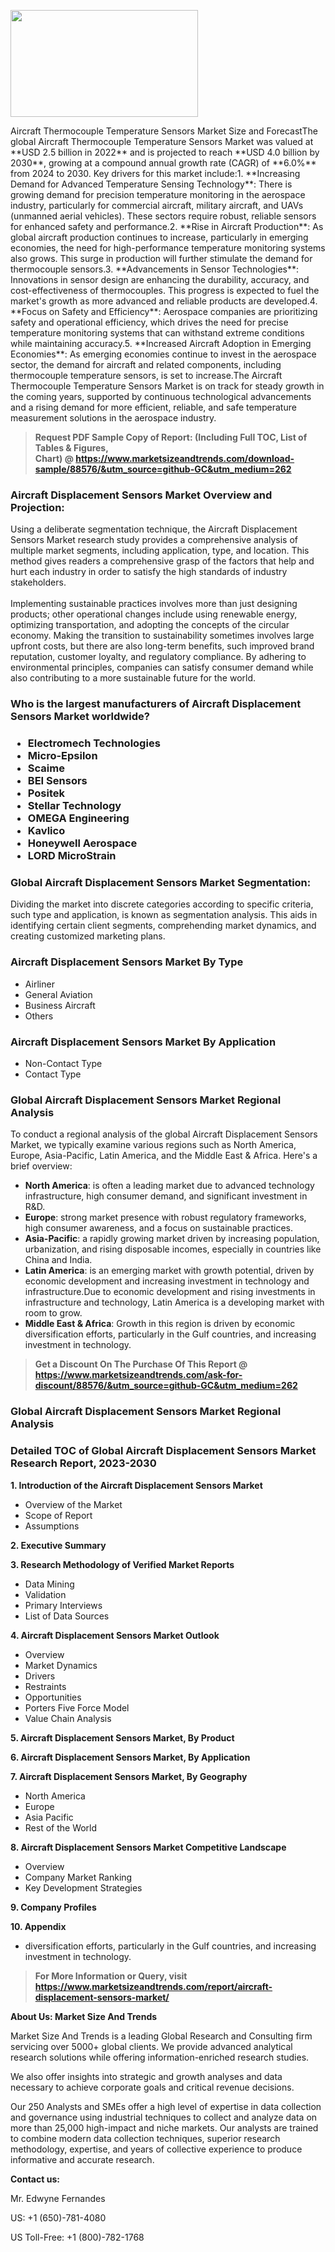 <p><img class="alignnone size-medium wp-image-20088" src="https://ffe5etoiles.com/wp-content/uploads/2024/12/MST1-300x171.png" alt="" width="300" height="171" /></p>Aircraft Thermocouple Temperature Sensors Market Size and ForecastThe global Aircraft Thermocouple Temperature Sensors Market was valued at **USD 2.5 billion in 2022** and is projected to reach **USD 4.0 billion by 2030**, growing at a compound annual growth rate (CAGR) of **6.0%** from 2024 to 2030. Key drivers for this market include:1. **Increasing Demand for Advanced Temperature Sensing Technology**: There is growing demand for precision temperature monitoring in the aerospace industry, particularly for commercial aircraft, military aircraft, and UAVs (unmanned aerial vehicles). These sectors require robust, reliable sensors for enhanced safety and performance.2. **Rise in Aircraft Production**: As global aircraft production continues to increase, particularly in emerging economies, the need for high-performance temperature monitoring systems also grows. This surge in production will further stimulate the demand for thermocouple sensors.3. **Advancements in Sensor Technologies**: Innovations in sensor design are enhancing the durability, accuracy, and cost-effectiveness of thermocouples. This progress is expected to fuel the market's growth as more advanced and reliable products are developed.4. **Focus on Safety and Efficiency**: Aerospace companies are prioritizing safety and operational efficiency, which drives the need for precise temperature monitoring systems that can withstand extreme conditions while maintaining accuracy.5. **Increased Aircraft Adoption in Emerging Economies**: As emerging economies continue to invest in the aerospace sector, the demand for aircraft and related components, including thermocouple temperature sensors, is set to increase.The Aircraft Thermocouple Temperature Sensors Market is on track for steady growth in the coming years, supported by continuous technological advancements and a rising demand for more efficient, reliable, and safe temperature measurement solutions in the aerospace industry.</p><blockquote id="" class=""><strong>Request PDF Sample Copy of Report: (Including Full TOC, List of Tables &amp; Figures, Chart)&nbsp;@&nbsp;<strong><a href="https://www.marketsizeandtrends.com/download-sample/88576/&utm_source=github-GC&utm_medium=262" target="_blank">https://www.marketsizeandtrends.com/download-sample/88576/&utm_source=github-GC&utm_medium=262</a></strong></strong></blockquote><h3 id="" class="">Aircraft Displacement Sensors Market&nbsp;Overview and Projection:</h3><p id="" class="">Using a deliberate segmentation technique, the Aircraft Displacement Sensors Market research study provides a comprehensive analysis of multiple market segments, including application, type, and location. This method gives readers a comprehensive grasp of the factors that help and hurt each industry in order to satisfy the high standards of industry stakeholders. <br /> <br />Implementing sustainable practices involves more than just designing products; other operational changes include using renewable energy, optimizing transportation, and adopting the concepts of the circular economy. Making the transition to sustainability sometimes involves large upfront costs, but there are also long-term benefits, such improved brand reputation, customer loyalty, and regulatory compliance. By adhering to environmental principles, companies can satisfy consumer demand while also contributing to a more sustainable future for the world.</p><h3 id="" class="">Who is the largest manufacturers of&nbsp;Aircraft Displacement Sensors Market worldwide?</h3><h3 class=""><p><ul><li>Electromech Technologies </li><li> Micro-Epsilon </li><li> Scaime </li><li> BEI Sensors </li><li> Positek </li><li> Stellar Technology </li><li> OMEGA Engineering </li><li> Kavlico </li><li> Honeywell Aerospace </li><li> LORD MicroStrain</li></ul></p></h3><h3 id="" class="">Global&nbsp;Aircraft Displacement Sensors Market Segmentation:</h3><p id="" class="">Dividing the market into discrete categories according to specific criteria, such type and application, is known as segmentation analysis. This aids in identifying certain client segments, comprehending market dynamics, and creating customized marketing plans.</p><h3 id="" class="">Aircraft Displacement Sensors Market&nbsp;By Type</h3><p><p><ul><li>Airliner </li><li> General Aviation </li><li> Business Aircraft </li><li> Others</p></li></ul></p></p><h3 id="" class="">Aircraft Displacement Sensors Market&nbsp;By Application</h3><p class=""><p><ul><li>Non-Contact Type </li><li> Contact Type</li></ul></p></p><h3 id="" class="">Global Aircraft Displacement Sensors Market Regional Analysis</h3><p id="" class="">To conduct a regional analysis of the global Aircraft Displacement Sensors Market, we typically examine various regions such as North America, Europe, Asia-Pacific, Latin America, and the Middle East &amp; Africa. Here's a brief overview:</p><ul><li><strong>North America</strong>: is often a leading market due to advanced technology infrastructure, high consumer demand, and significant investment in R&amp;D.</li><li><strong>Europe</strong>: strong market presence with robust regulatory frameworks, high consumer awareness, and a focus on sustainable practices.</li><li><strong>Asia-Pacific</strong>: a rapidly growing market driven by increasing population, urbanization, and rising disposable incomes, especially in countries like China and India.</li><li><strong>Latin America</strong>: is an emerging market with growth potential, driven by economic development and increasing investment in technology and infrastructure.Due to economic development and rising investments in infrastructure and technology, Latin America is a developing market with room to grow.</li><li><strong>Middle East &amp; Africa</strong>: Growth in this region is driven by economic diversification efforts, particularly in the Gulf countries, and increasing investment in technology.</li></ul><blockquote id="" class=""><strong>Get a Discount On The Purchase Of This Report @ <strong><a href="https://www.marketsizeandtrends.com/ask-for-discount/88576/&utm_source=github-GC&utm_medium=262" target="_blank">https://www.marketsizeandtrends.com/ask-for-discount/88576/&utm_source=github-GC&utm_medium=262</a></strong></strong></blockquote><h3 id="" class="">Global Aircraft Displacement Sensors Market Regional Analysis</h3><h3 id="" class="">Detailed TOC of Global Aircraft Displacement Sensors Market Research Report, 2023-2030</h3><p id="" class=""><strong>1. Introduction of the Aircraft Displacement Sensors Market</strong></p><ul><li>Overview of the Market</li><li>Scope of Report</li><li>Assumptions</li></ul><p id="" class=""><strong>2. Executive Summary</strong></p><p id="" class=""><strong>3. Research Methodology of Verified Market Reports</strong></p><ul><li>Data Mining</li><li>Validation</li><li>Primary Interviews</li><li>List of Data Sources</li></ul><p id="" class=""><strong>4. Aircraft Displacement Sensors Market Outlook</strong></p><ul><li>Overview</li><li>Market Dynamics</li><li>Drivers</li><li>Restraints</li><li>Opportunities</li><li>Porters Five Force Model</li><li>Value Chain Analysis</li></ul><p id="" class=""><strong>5. Aircraft Displacement Sensors Market, By Product</strong></p><p id="" class=""><strong>6. Aircraft Displacement Sensors Market, By Application</strong></p><p id="" class=""><strong>7. Aircraft Displacement Sensors Market, By Geography</strong></p><ul><li>North America</li><li>Europe</li><li>Asia Pacific</li><li>Rest of the World</li></ul><p id="" class=""><strong>8. Aircraft Displacement Sensors Market Competitive Landscape</strong></p><ul><li>Overview</li><li>Company Market Ranking</li><li>Key Development Strategies</li></ul><p id="" class=""><strong>9. Company Profiles</strong></p><p id="" class=""><strong>10. Appendix</strong></p><ul><li>diversification efforts, particularly in the Gulf countries, and increasing investment in technology.</li></ul><blockquote id="" class=""><strong>For More Information or Query, visit <strong><strong><a href="https://www.marketsizeandtrends.com/report/aircraft-displacement-sensors-market/" target="_blank">https://www.marketsizeandtrends.com/report/aircraft-displacement-sensors-market/</a></strong></strong></strong></blockquote><p id="" class=""><strong>About Us: Market Size And Trends</strong></p><p id="" class="">Market Size And Trends is a leading Global Research and Consulting firm servicing over 5000+ global clients. We provide advanced analytical research solutions while offering information-enriched research studies.</p><p id="" class="">We also offer insights into strategic and growth analyses and data necessary to achieve corporate goals and critical revenue decisions.</p><p id="" class="">Our 250 Analysts and SMEs offer a high level of expertise in data collection and governance using industrial techniques to collect and analyze data on more than 25,000 high-impact and niche markets. Our analysts are trained to combine modern data collection techniques, superior research methodology, expertise, and years of collective experience to produce informative and accurate research.</p><p id="" class=""><strong>Contact us:</strong></p><p id="" class="">Mr. Edwyne Fernandes</p><p id="" class="">US: +1 (650)-781-4080</p><p id="" class="">US Toll-Free: +1 (800)-782-1768</p>
